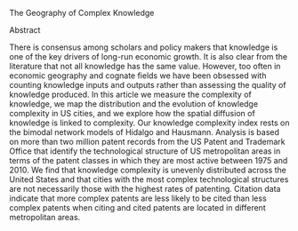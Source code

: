 The Geography of Complex Knowledge

Abstract

There is consensus among scholars and policy makers
that knowledge is one of the key drivers of long-run
economic growth. It is also clear from the literature
that not all knowledge has the same value. However,
too often in economic geography and cognate fields
we have been obsessed with counting knowledge
inputs and outputs rather than assessing the quality
of knowledge produced. In this article we measure the
complexity of knowledge, we map the distribution
and the evolution of knowledge complexity in US
cities, and we explore how the spatial diffusion of
knowledge is linked to complexity. Our knowledge
complexity index rests on the bimodal network models of Hidalgo and Hausmann. Analysis is based on
more than two million patent records from the US
Patent and Trademark Office that identify the technological structure of US metropolitan areas in terms of
the patent classes in which they are most active
between 1975 and 2010. We find that knowledge
complexity is unevenly distributed across the United
States and that cities with the most complex technological structures are not necessarily those with the
highest rates of patenting. Citation data indicate that
more complex patents are less likely to be cited than
less complex patents when citing and cited patents are
located in different metropolitan areas.
